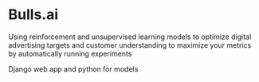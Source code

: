 # Bulls.ai
Using reinforcement and unsupervised learning models to optimize digital advertising targets and customer understanding to maximize your metrics by automatically running experiments

Django web app and python for models
